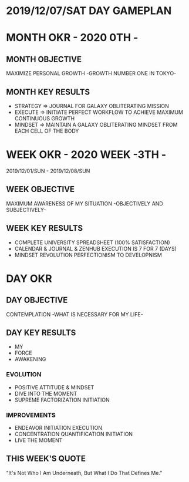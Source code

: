 # 2019/12/07/SAT DAY GAMEPLAN

# MONTH OKR - 2020 0TH -

## MONTH OBJECTIVE

MAXIMIZE PERSONAL GROWTH -GROWTH NUMBER ONE IN TOKYO-

## MONTH KEY RESULTS

- STRATEGY => JOURNAL FOR GALAXY OBLITERATING MISSION
- EXECUTE => INITIATE PERFECT WORKFLOW TO ACHIEVE MAXIMUM CONTINUOUS GROWTH
- MINDSET => MAINTAIN A GALAXY OBLITERATING MINDSET FROM EACH CELL OF THE BODY

# WEEK OKR - 2020 WEEK -3TH -

2019/12/01/SUN - 2019/12/08/SUN

## WEEK OBJECTIVE

MAXIMUM AWARENESS OF MY SITUATION -OBJECTIVELY AND SUBJECTIVELY-

## WEEK KEY RESULTS

- COMPLETE UNIVERSITY SPREADSHEET (100% SATISFACTION)
- CALENDAR & JOURNAL & ZENHUB EXECUTION IS 7 FOR 7 (DAYS)
- MINDSET REVOLUTION PERFECTIONISM TO DEVELOPNISM

# DAY OKR

## DAY OBJECTIVE

CONTEMPLATION -WHAT IS NECESSARY FOR MY LIFE-

## DAY KEY RESULTS

- MY
- FORCE
- AWAKENING

### EVOLUTION

- POSITIVE ATTITUDE & MINDSET
- DIVE INTO THE MOMENT
- SUPREME FACTORIZATION INITIATION

### IMPROVEMENTS

- ENDEAVOR INITIATION EXECUTION
- CONCENTRATION QUANTIFICATION INITIATION
- LIVE THE MOMENT

## THIS WEEK'S QUOTE

"It's Not Who I Am Underneath, But What I Do That Defines Me."
